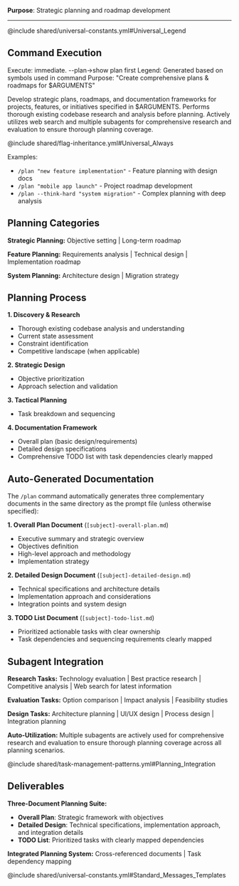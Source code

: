 **Purpose**: Strategic planning and roadmap development

---

@include shared/universal-constants.yml#Universal_Legend

## Command Execution
Execute: immediate. --plan→show plan first
Legend: Generated based on symbols used in command
Purpose: "Create comprehensive plans & roadmaps for $ARGUMENTS"

Develop strategic plans, roadmaps, and documentation frameworks for projects, features, or initiatives specified in $ARGUMENTS. Performs thorough existing codebase research and analysis before planning. Actively utilizes web search and multiple subagents for comprehensive research and evaluation to ensure thorough planning coverage.

@include shared/flag-inheritance.yml#Universal_Always

Examples:
- `/plan "new feature implementation"` - Feature planning with design docs
- `/plan "mobile app launch"` - Project roadmap development
- `/plan --think-hard "system migration"` - Complex planning with deep analysis

## Planning Categories

**Strategic Planning:** Objective setting | Long-term roadmap

**Feature Planning:** Requirements analysis | Technical design | Implementation roadmap

**System Planning:** Architecture design | Migration strategy

## Planning Process

**1. Discovery & Research**
- Thorough existing codebase analysis and understanding
- Current state assessment
- Constraint identification
- Competitive landscape (when applicable)

**2. Strategic Design**
- Objective prioritization
- Approach selection and validation

**3. Tactical Planning**
- Task breakdown and sequencing

**4. Documentation Framework**
- Overall plan (basic design/requirements)
- Detailed design specifications
- Comprehensive TODO list with task dependencies clearly mapped

## Auto-Generated Documentation

The `/plan` command automatically generates three complementary documents in the same directory as the prompt file (unless otherwise specified):

**1. Overall Plan Document** (`[subject]-overall-plan.md`)
- Executive summary and strategic overview
- Objectives definition
- High-level approach and methodology
- Implementation strategy

**2. Detailed Design Document** (`[subject]-detailed-design.md`)
- Technical specifications and architecture details
- Implementation approach and considerations
- Integration points and system design

**3. TODO List Document** (`[subject]-todo-list.md`)
- Prioritized actionable tasks with clear ownership
- Task dependencies and sequencing requirements clearly mapped

## Subagent Integration

**Research Tasks:** Technology evaluation | Best practice research | Competitive analysis | Web search for latest information

**Evaluation Tasks:** Option comparison | Impact analysis | Feasibility studies

**Design Tasks:** Architecture planning | UI/UX design | Process design | Integration planning

**Auto-Utilization:** Multiple subagents are actively used for comprehensive research and evaluation to ensure thorough planning coverage across all planning scenarios.

@include shared/task-management-patterns.yml#Planning_Integration

## Deliverables

**Three-Document Planning Suite:**
- **Overall Plan**: Strategic framework with objectives
- **Detailed Design**: Technical specifications, implementation approach, and integration details  
- **TODO List**: Prioritized tasks with clearly mapped dependencies

**Integrated Planning System:** Cross-referenced documents | Task dependency mapping

@include shared/universal-constants.yml#Standard_Messages_Templates
